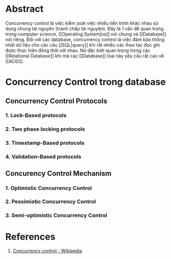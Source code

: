 ---
---
# Abstract

Concurrency control là việc kiểm soát việc nhiều tiến trình khác nhau sử dụng chung tài nguyên (tranh chấp tài nguyên). Đây là 1 vấn đề quan trọng trong computer science, [[Operating System|os]] nói chung và [[Database]] nói riêng. Đối với các database, concurrency control là việc đảm bảo thống nhất dữ liệu cho các câu [[SQL|query]] khi rất nhiều các thao tác đọc ghi được thực hiện đồng thời với nhau. Nó đặc biệt quan trọng trong các [[Relational Database]] khi mà các [[Database]] loại này yêu cầu rất cao về [[ACID]].

# Concurrency Control trong database

## Concurrency Control Protocols

### 1. Lock-Based protocols
### 2. Two phase locking protocols
### 3. Timestamp-Based protocols
### 4. Validation-Based protocols

## Concurency Control Mechanism

### 1. Optimistic Concurrency Control
### 2. Pessimistic Concurrency Control
### 3. Semi-optimistic Concurrency Control

# References

1. [Concurrency control - Wikipedia](https://en.wikipedia.org/wiki/Concurrency_control)
